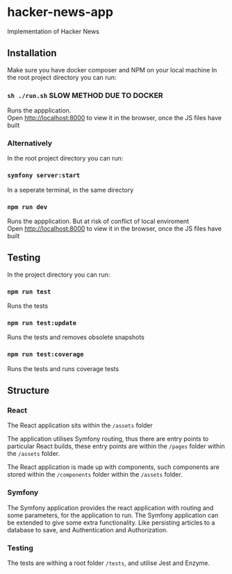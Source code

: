 # hacker-news-app
Implementation of Hacker News

## Installation

Make sure you have docker composer and NPM on your local machine
In the root project directory you can run:

### `sh ./run.sh` SLOW METHOD DUE TO DOCKER

Runs the appplication.<br>
Open [http://localhost:8000](http://localhost:8000) to view it in the browser, once the JS files have built

### Alternatively

In the root project directory you can run:

### `symfony server:start` 

In a seperate terminal, in the same directory

### `npm run dev` 

Runs the appplication. But at risk of conflict of local enviroment<br>
Open [http://localhost:8000](http://localhost:8000) to view it in the browser, once the JS files have built


## Testing

In the project directory you can run:

### `npm run test`

Runs the tests

### `npm run test:update`

Runs the tests and removes obsolete snapshots

### `npm run test:coverage`

Runs the tests and runs coverage tests

## Structure

### React

The React application sits within the `/assets` folder 

The application utilises Symfony routing, thus there are entry points to particular React builds, 
these entry points are within the `/pages` folder within the `/assets` folder.

The React application is made up with components, such components are stored within the `/components` folder
within the `/assets` folder.

### Symfony

The Symfony application provides the react application with routing and some parameters, 
for the application to run. The Symfony application can be extended to give some extra functionality.
Like persisting articles to a database to save, and Authentication and Authorization.

### Testing

The tests are withing a root folder `/tests`, and utilise Jest and Enzyme.





